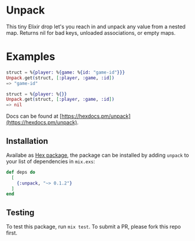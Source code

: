 # Unpack

This tiny Elixir drop let's you reach in and unpack any value from a nested map. Returns nil for bad keys, unloaded associations, or empty maps.

# Examples
```elixir
struct = %{player: %{game: %{id: "game-id"}}}
Unpack.get(struct, [:player, :game, :id])
=> "game-id"

struct = %{player: %{}}
Unpack.get(struct, [:player, :game, :id])
=> nil
```
Docs can be found at [https://hexdocs.pm/unpack](https://hexdocs.pm/unpack).

## Installation

Availabe as [Hex package](https://hex.pm/packages/unpack), the package can be installed by adding `unpack` to your list of dependencies in `mix.exs`:

```elixir
def deps do
  [
    {:unpack, "~> 0.1.2"}
  ]
end
```

## Testing
To test this package, run `mix test`. To submit a PR, please fork this repo first.
